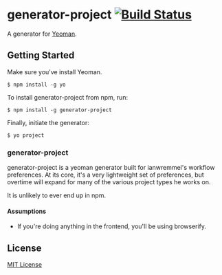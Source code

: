 # generator-project [![Build Status](https://secure.travis-ci.org/ianwremmel/generator-project.png?branch=master)](https://travis-ci.org/ianwremmel/generator-project)

A generator for [Yeoman](http://yeoman.io).


## Getting Started

Make sure you've install Yeoman.

```
$ npm install -g yo
```

To install generator-project from npm, run:

```
$ npm install -g generator-project
```

Finally, initiate the generator:

```
$ yo project
```

### generator-project

generator-project is a yeoman generator built for ianwremmel's workflow preferences. At its core, it's a very lightweight set of preferences, but overtime will expand for many of the various project types he works on.

It is unlikely to ever end up in npm.

#### Assumptions

- If you're doing anything in the frontend, you'll be using browserify.

## License

[MIT License](http://en.wikipedia.org/wiki/MIT_License)

